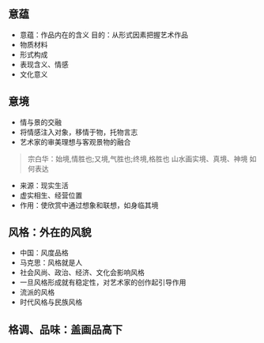## 意蕴
- 意蕴：作品内在的含义
目的：从形式因素把握艺术作品
- 物质材料
- 形式构成
- 表现含义、情感
- 文化意义
## 意境
- 情与景的交融
- 将情感注入对象，移情于物，托物言志
- 艺术家的审美理想与客观景物的融合
> 宗白华：始境,情胜也;又境,气胜也;终境,格胜也
> 山水画实境、真境、神境
如何表达
- 来源：现实生活
- 虚实相生、经营位置
- 作用：使欣赏中通过想象和联想，如身临其境
## 风格：外在的风貌
- 中国：风度品格
- 马克思：风格就是人
- 社会风尚、政治、经济、文化会影响风格
- 一旦风格形成就有稳定性，对艺术家的创作起引导作用
- 流派的风格
- 时代风格与民族风格
## 格调、品味：盖画品高下
